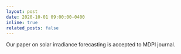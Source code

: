 ```yaml
---
layout: post
date: 2020-10-01 09:00:00-0400
inline: true
related_posts: false
---
```


Our paper on solar irradiance forecasting is accepted to MDPI journal.
